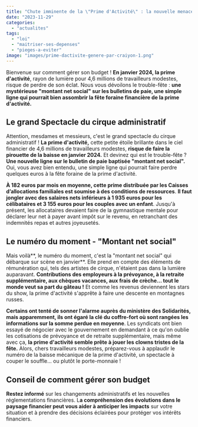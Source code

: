 ```yaml
---
title: "Chute imminente de la \"Prime d'Activité\" : la nouvelle menace du \"montant net social\" en 2024"
date: "2023-11-29"
categories: 
  - "actualites"
tags: 
  - "loi"
  - "maitriser-ses-depenses"
  - "pieges-a-eviter"
image: "images/prime-dactivite-genere-par-craiyon-1.png"
---
```


Bienvenue sur comment gérer son budget ! **En janvier 2024, la prime d'activité**, rayon de lumière pour 4,6 millions de travailleurs modestes, risque de perdre de son éclat. Nous vous dévoilons le trouble-fête : **une mystérieuse "montant net social" sur les bulletins de paie, une simple ligne qui pourrait bien assombrir la fête foraine financière de la prime d'activité.**

## **Le grand Spectacle du cirque administratif**

Attention, mesdames et messieurs, c'est le grand spectacle du cirque administratif ! **La prime d'activité,** cette petite étoile brillante dans le ciel financier de 4,6 millions de travailleurs modestes, **risque de faire la pirouette de la baisse en janvier 2024.** Et devinez qui est le trouble-fête ? **Une nouvelle ligne sur le bulletin de paie baptisée "montant net social".** Oui, vous avez bien entendu, une simple ligne qui pourrait faire perdre quelques euros à la fête foraine de la prime d'activité.

**À 182 euros par mois en moyenne, cette prime distribuée par les Caisses d’allocations familiales est soumise à des conditions de ressources**. **Il faut jongler avec des salaires nets inférieurs à 1 935 euros pour les célibataires et 3 155 euros pour les couples avec un enfant**. Jusqu'à présent, les allocataires devaient faire de la gymnastique mentale pour déclarer leur net à payer avant impôt sur le revenu, en retranchant des indemnités repas et autres joyeusetés.

## **Le numéro du moment - "Montant net social"**

Mais voilà**, le numéro du moment, c'est la "montant net social" qui débarque sur scène en janvier**. Elle prend en compte des éléments de rémunération qui, tels des artistes de cirque, n'étaient pas dans la lumière auparavant. **Contributions des employeurs à la prévoyance, à la retraite supplémentaire, aux chèques vacances, aux frais de crèche... tout le monde veut sa part du gâteau !** Et comme les revenus deviennent les stars du show, la prime d'activité s'apprête à faire une descente en montagnes russes.

**Certains ont tenté de sonner l'alarme auprès du ministère des Solidarités, mais apparemment, ils ont égaré la clé du coffre-fort où sont rangées les informations sur la somme perdue en moyenne**. Les syndicats ont bien essayé de négocier avec le gouvernement en demandant à ce qu'on oublie les cotisations de prévoyance et de retraite supplémentaire, mais même avec ça, **la prime d'activité semble prête à jouer les clowns tristes de la fête.** Alors, chers travailleurs modestes, préparez-vous à applaudir le numéro de la baisse mécanique de la prime d'activité, un spectacle à couper le souffle... ou plutôt le porte-monnaie !

## **Conseil de comment gérer son budget**

**Restez informé** sur les changements administratifs et les nouvelles réglementations financières. L**a compréhension des évolutions dans le paysage financier peut vous aider à anticiper les impacts** sur votre situation et à prendre des décisions éclairées pour protéger vos intérêts financiers.
